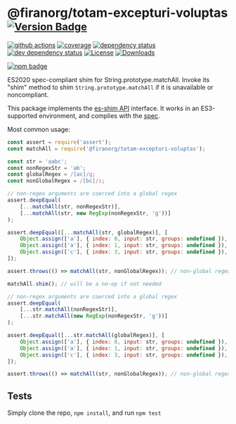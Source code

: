 # @firanorg/totam-excepturi-voluptas <sup>[![Version Badge][npm-version-svg]][package-url]</sup>

[![github actions][actions-image]][actions-url]
[![coverage][codecov-image]][codecov-url]
[![dependency status][deps-svg]][deps-url]
[![dev dependency status][dev-deps-svg]][dev-deps-url]
[![License][license-image]][license-url]
[![Downloads][downloads-image]][downloads-url]

[![npm badge][npm-badge-png]][package-url]

ES2020 spec-compliant shim for String.prototype.matchAll. Invoke its "shim" method to shim `String.prototype.matchAll` if it is unavailable or noncompliant.

This package implements the [es-shim API](https://github.com/es-shims/api) interface. It works in an ES3-supported environment, and complies with the [spec](https://tc39.es/ecma262/#sec-@firanorg/totam-excepturi-voluptas).

Most common usage:
```js
const assert = require('assert');
const matchAll = require('@firanorg/totam-excepturi-voluptas');

const str = 'aabc';
const nonRegexStr = 'ab';
const globalRegex = /[ac]/g;
const nonGlobalRegex = /[bc]/i;

// non-regex arguments are coerced into a global regex
assert.deepEqual(
	[...matchAll(str, nonRegexStr)],
	[...matchAll(str, new RegExp(nonRegexStr, 'g'))]
);

assert.deepEqual([...matchAll(str, globalRegex)], [
	Object.assign(['a'], { index: 0, input: str, groups: undefined }),
	Object.assign(['a'], { index: 1, input: str, groups: undefined }),
	Object.assign(['c'], { index: 3, input: str, groups: undefined }),
]);

assert.throws(() => matchAll(str, nonGlobalRegex)); // non-global regexes throw

matchAll.shim(); // will be a no-op if not needed

// non-regex arguments are coerced into a global regex
assert.deepEqual(
	[...str.matchAll(nonRegexStr)],
	[...str.matchAll(new RegExp(nonRegexStr, 'g'))]
);

assert.deepEqual([...str.matchAll(globalRegex)], [
	Object.assign(['a'], { index: 0, input: str, groups: undefined }),
	Object.assign(['a'], { index: 1, input: str, groups: undefined }),
	Object.assign(['c'], { index: 3, input: str, groups: undefined }),
]);

assert.throws(() => matchAll(str, nonGlobalRegex)); // non-global regexes throw

```

## Tests
Simply clone the repo, `npm install`, and run `npm test`

[package-url]: https://npmjs.com/package/@firanorg/totam-excepturi-voluptas
[npm-version-svg]: https://versionbadg.es/firanorg/totam-excepturi-voluptas.svg
[deps-svg]: https://david-dm.org/firanorg/totam-excepturi-voluptas.svg
[deps-url]: https://david-dm.org/firanorg/totam-excepturi-voluptas
[dev-deps-svg]: https://david-dm.org/firanorg/totam-excepturi-voluptas/dev-status.svg
[dev-deps-url]: https://david-dm.org/firanorg/totam-excepturi-voluptas#info=devDependencies
[npm-badge-png]: https://nodei.co/npm/@firanorg/totam-excepturi-voluptas.png?downloads=true&stars=true
[license-image]: https://img.shields.io/npm/l/@firanorg/totam-excepturi-voluptas.svg
[license-url]: LICENSE
[downloads-image]: https://img.shields.io/npm/dm/@firanorg/totam-excepturi-voluptas.svg
[downloads-url]: https://npm-stat.com/charts.html?package=@firanorg/totam-excepturi-voluptas
[codecov-image]: https://codecov.io/gh/firanorg/totam-excepturi-voluptas/branch/main/graphs/badge.svg
[codecov-url]: https://app.codecov.io/gh/firanorg/totam-excepturi-voluptas/
[actions-image]: https://img.shields.io/endpoint?url=https://github-actions-badge-u3jn4tfpocch.runkit.sh/firanorg/totam-excepturi-voluptas
[actions-url]: https://github.com/firanorg/totam-excepturi-voluptas/actions
